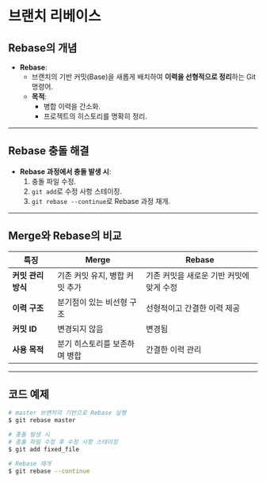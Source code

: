 # 브랜치 리베이스

## Rebase의 개념
- **Rebase**:
  - 브랜치의 기반 커밋(Base)을 새롭게 배치하여 **이력을 선형적으로 정리**하는 Git 명령어.
  - **목적**:
    - 병합 이력을 간소화.
    - 프로젝트의 히스토리를 명확히 정리.

---

## Rebase 충돌 해결
- **Rebase 과정에서 충돌 발생 시**:
  1. 충돌 파일 수정.
  2. `git add`로 수정 사항 스테이징.
  3. `git rebase --continue`로 Rebase 과정 재개.

---

## Merge와 Rebase의 비교

| **특징**            | **Merge**                             | **Rebase**                           |
|---------------------|--------------------------------------|--------------------------------------|
| **커밋 관리 방식**    | 기존 커밋 유지, 병합 커밋 추가         | 기존 커밋을 새로운 기반 커밋에 맞게 수정 |
| **이력 구조**         | 분기점이 있는 비선형 구조             | 선형적이고 간결한 이력 제공           |
| **커밋 ID**          | 변경되지 않음                        | 변경됨                               |
| **사용 목적**         | 분기 히스토리를 보존하며 병합         | 간결한 이력 관리                    |

---

## 코드 예제

```bash
# master 브랜치의 기반으로 Rebase 실행
$ git rebase master

# 충돌 발생 시
# 충돌 파일 수정 후 수정 사항 스테이징
$ git add fixed_file

# Rebase 재개
$ git rebase --continue

